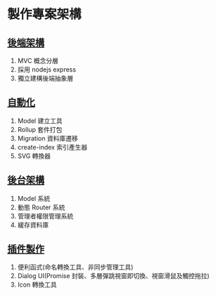 # 製作專案架構

## [後端架構](https://github.com/willy874/willy874.github.io/tree/master/app)

1. MVC 概念分層
2. 採用 nodejs express
3. 獨立建構後端抽象層

## [自動化](https://github.com/willy874/willy874.github.io/tree/master/auto)

1. Model 建立工具
2. Rollup 套件打包
3. Migration 資料庫遷移
4. create-index 索引產生器
5. SVG 轉換器

## [後台架構](https://github.com/willy874/willy874.github.io/tree/master/backend)

1. Model 系統
2. 動態 Router 系統
3. 管理者權限管理系統
4. 緩存資料庫

## [插件製作](https://github.com/willy874/willy874.github.io/tree/master/plugins)

1. 便利函式(命名轉換工具、非同步管理工具)
2. Dialog UI(Promise 封裝、多層彈跳視窗即切換、視窗滑鼠及觸控拖拉)
3. Icon 轉換工具
